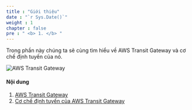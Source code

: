 ```yaml
---
title : "Giới thiệu"
date : "`r Sys.Date()`"
weight : 1
chapter : false
pre : " <b> 1. </b> "
---
```


Trong phần này chúng ta sẽ cùng tìm hiểu về AWS Transit Gateway và cơ chế định tuyến của nó.

![AWS Transit Gateway](/images/1-introduction/transit_gateway_routing_mechanism.png)

#### Nội dung

1. [AWS Transit Gateway](1.1-transit-gateway/)
2. [Cơ chế định tuyến của AWS Transit Gateway](1.2-routing/)
